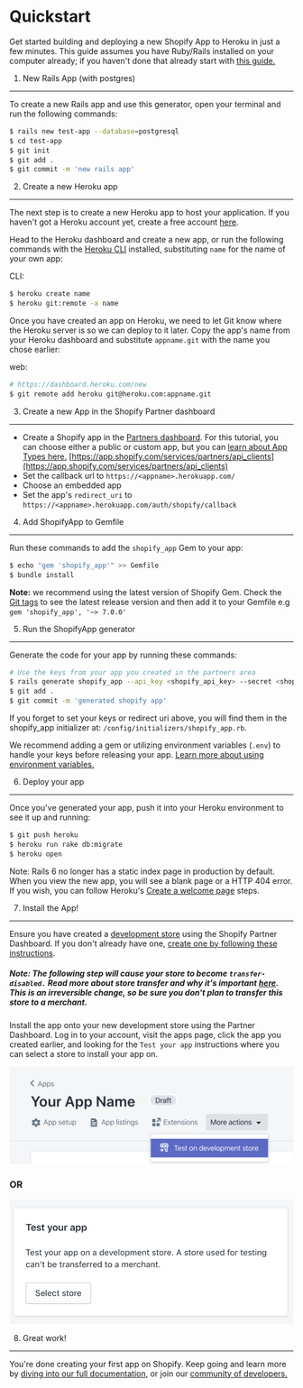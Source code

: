 Quickstart
==========

Get started building and deploying a new Shopify App to Heroku in just a few minutes. This guide assumes you have Ruby/Rails installed on your computer already; if you haven't done that already start with [this guide.](https://guides.rubyonrails.org/v5.0/getting_started.html#installing-rails)

1. New Rails App (with postgres)
--------------------------------

To create a new Rails app and use this generator, open your terminal and run the following commands:

```sh
$ rails new test-app --database=postgresql
$ cd test-app
$ git init
$ git add .
$ git commit -m 'new rails app'
```

2. Create a new Heroku app
--------------------------

The next step is to create a new Heroku app to host your application. If you haven't got a Heroku account yet, create a free account [here](https://www.heroku.com/). 

Head to the Heroku dashboard and create a new app, or run the following commands with the [Heroku CLI](https://devcenter.heroku.com/articles/heroku-cli#download-and-install) installed, substituting `name` for the name of your own app:

CLI:
```sh
$ heroku create name
$ heroku git:remote -a name
```

Once you have created an app on Heroku, we need to let Git know where the Heroku server is so we can deploy to it later. Copy the app's name from your Heroku dashboard and substitute `appname.git` with the name you chose earlier:

web:
```sh
# https://dashboard.heroku.com/new
$ git remote add heroku git@heroku.com:appname.git
```

3. Create a new App in the Shopify Partner dashboard
-----------------------------------------
* Create a Shopify app in the [Partners dashboard](https://partner.shopify.com). For this tutorial, you can choose either a public or custom app, but you can [learn about App Types here.](https://help.shopify.com/en/manual/apps/app-types)
[https://app.shopify.com/services/partners/api_clients](https://app.shopify.com/services/partners/api_clients)
* Set the callback url to `https://<appname>.herokuapp.com/`
* Choose an embedded app
* Set the app's `redirect_uri` to `https://<appname>.herokuapp.com/auth/shopify/callback`

4. Add ShopifyApp to Gemfile
----------------------------

Run these commands to add the `shopify_app` Gem to your app:

```sh
$ echo "gem 'shopify_app'" >> Gemfile
$ bundle install
```

**Note:** we recommend using the latest version of Shopify Gem. Check the [Git tags](https://github.com/Shopify/shopify_app/tags) to see the latest release version and then add it to your Gemfile e.g `gem 'shopify_app', '~> 7.0.0'`

5. Run the ShopifyApp generator
-------------------------------

Generate the code for your app by running these commands: 

```sh
# Use the keys from your app you created in the partners area
$ rails generate shopify_app --api_key <shopify_api_key> --secret <shopify_api_secret>
$ git add .
$ git commit -m 'generated shopify app'
```

If you forget to set your keys or redirect uri above, you will find them in the shopify_app initializer at: `/config/initializers/shopify_app.rb`.

We recommend adding a gem or utilizing environment variables (`.env`) to handle your keys before releasing your app. [Learn more about using environment variables.](https://www.honeybadger.io/blog/ruby-guide-environment-variables/)

6. Deploy your app
---------

Once you've generated your app, push it into your Heroku environment to see it up and running:
```sh
$ git push heroku
$ heroku run rake db:migrate
$ heroku open
```

Note: Rails 6 no longer has a static index page in production by default.
When you view the new app, you will see a blank page or a HTTP 404 error.
If you wish, you can follow Heroku's [Create a welcome page](https://devcenter.heroku.com/articles/getting-started-with-rails6#create-a-welcome-page) steps.

7. Install the App!
-------------------

Ensure you have created a [development store](https://help.shopify.com/en/api/getting-started/making-your-first-request#create-a-development-store) using the Shopify Partner Dashboard. If you don't already have one, [create one by following these instructions](https://help.shopify.com/en/api/getting-started/making-your-first-request#create-a-development-store).

##### Note: The following step will cause your store to become `transfer-disabled.` Read more about store transfer and why it's important [here](https://help.shopify.com/en/api/guides/store-transfers#transfer-disabled-stores). This is an irreversible change, so be sure you don't plan to transfer this store to a merchant.

Install the app onto your new development store using the Partner Dashboard. Log in to your account, visit the apps page, click the app you created earlier, and looking for the `Test your app` instructions where you can select a store to install your app on.

![Installing an app on the partners dashboard dropdown](/docs/install-on-dev-shop.png)

### OR

![Installing an app on the partners dashboard card](/docs/test-your-app.png)

8. Great work! 
-------------------

You're done creating your first app on Shopify. Keep going and learn more by [diving into our full documentation](https://help.shopify.com/en/api/getting-started), or join our [community of developers.](https://community.shopify.com/c/Shopify-Apps/bd-p/shopify-apps)
